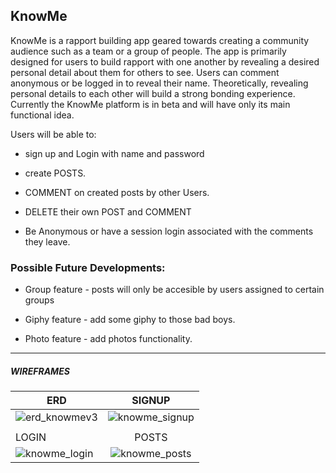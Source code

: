 ## KnowMe

KnowMe is a rapport building app geared towards creating a community audience
such as a team or a group of people. The app is primarily designed for users to
build rapport with one another by revealing a desired personal detail about them
for others to see. Users can comment anonymous or be logged in to reveal their
name. Theoretically, revealing personal details to each other will build a
strong bonding experience. Currently the KnowMe platform is in beta and will
have only its main functional idea.

Users will be able to:
* sign up and Login with name and password

* create POSTS.

* COMMENT on created posts by other Users.

* DELETE their own POST and COMMENT

* Be Anonymous or have a session login associated with the comments they leave.

### Possible Future Developments:

* Group feature - posts will only be accesible by users assigned to certain groups

* Giphy feature - add some giphy to those bad boys.

* Photo feature - add photos functionality.

-------------------------------------------------
##### WIREFRAMES
| ERD                                     | SIGNUP                                 |
| --------------------------------------- |:--------------------------------------:| 
| ![erd_knowmev3](http://gph.to/1I5OhU4)  | ![knowme_signup](http://gph.to/1SKik8I)| 
|                                         |                                        |   
| LOGIN                                   | POSTS                                  |  
| ![knowme_login](http://gph.to/1Io5reY)  | ![knowme_posts](http://gph.to/1MvZdAC) |
